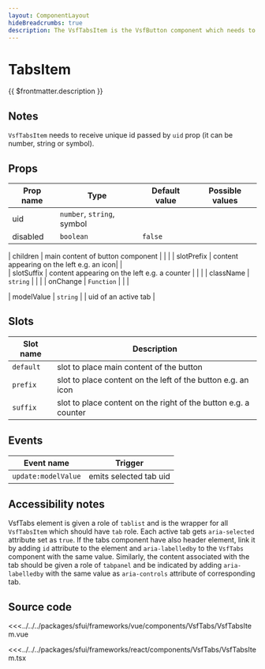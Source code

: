 ```yaml
---
layout: ComponentLayout
hideBreadcrumbs: true
description: The VsfTabsItem is the VsfButton component which needs to have unique id passed by uid prop and allows to put icon, counter or text content in separate slots.
---
```

#  TabsItem

{{ $frontmatter.description }}

## Notes

`VsfTabsItem` needs to receive unique id passed by `uid` prop (it can be number, string or symbol).
## Props

| Prop name           | Type                        | Default value | Possible values                        |
|---------------------|-----------------------------|---------------|----------------------------------------|
| uid        | `number`, `string`, symbol      |               |                                        |
| disabled              | `boolean`              | `false`        |    |
<!-- react -->
| children            | main content  of button component    |               |                                        |
| slotPrefix          | content appearing on the left e.g. an icon| |   
| slotSuffix            | content appearing on the left e.g. a counter      |               |                                        |
| className          | `string`  | |                                       |
|  onChange          | `Function`  | |                                       |
<!-- end react -->
<!-- vue -->
|  modelValue          | `string`  | |  uid of an active tab |


## Slots

| Slot name |            Description                                           |
| --------- | ---------------------------------------------------------------- |
| `default` |  slot to place main content of the button                        |
| `prefix` |  slot to place content on the left of the button e.g. an icon     |
| `suffix` |  slot to place content on the right of the button e.g. a counter   |
<!-- end vue -->

## Events

| Event name |            Trigger             |
| ---------- | ----------------------------   |
| `update:modelValue` | emits selected tab uid|


## Accessibility notes
VsfTabs element is given a role of `tablist` and is the wrapper for all `VsfTabsItem` which should have `tab` role. Each active tab gets `aria-selected` attribute set as `true`. If the tabs component have also header element, link it by adding `id` attribute to the element and `aria-labelledby` to the `VsfTabs` component with the same value. 
Similarly, the content associated with the tab should be given a role of `tabpanel` and be indicated by adding `aria-labelledby` with the same value as `aria-controls` attribute of corresponding tab. 

## Source code

<!-- vue -->
<<<../../../packages/sfui/frameworks/vue/components/VsfTabs/VsfTabsItem.vue
<!-- end vue -->
<!-- react -->
<<<../../../packages/sfui/frameworks/react/components/VsfTabs/VsfTabsItem.tsx
<!-- end react -->
